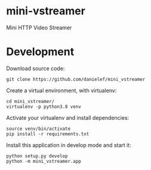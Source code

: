 # mini-vstreamer
Mini HTTP Video Streamer

# Development
Download source code:
```
git clone https://github.com/danielef/mini_vstreamer
```

Create a virtual environment, with virtualenv:
```
cd mini_vstreamer/
virtualenv -p python3.8 venv
```

Activate your virtualenv and install dependencies:
```
source venv/bin/activate
pip install -r requirements.txt
```

Install this application in develop mode and start it:
```
python setup.py develop
python -m mini_vstreamer.app
```
